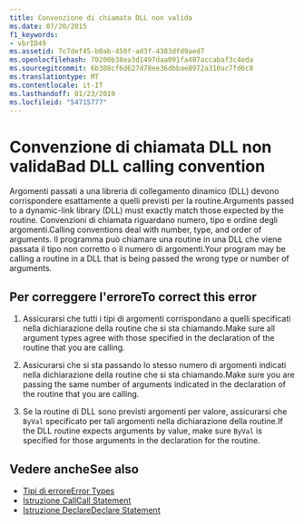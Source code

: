 ```yaml
---
title: Convenzione di chiamata DLL non valida
ms.date: 07/20/2015
f1_keywords:
- vbrID49
ms.assetid: 7c7def45-b0ab-450f-ad3f-4383dfd9aed7
ms.openlocfilehash: 70200b38ea3d1497daa091fa407accabaf3c4eda
ms.sourcegitcommit: 6b308cf6d627d78ee36dbbae8972a310ac7fd6c8
ms.translationtype: MT
ms.contentlocale: it-IT
ms.lasthandoff: 01/23/2019
ms.locfileid: "54715777"
---
```

# <a name="bad-dll-calling-convention"></a><span data-ttu-id="aad58-102">Convenzione di chiamata DLL non valida</span><span class="sxs-lookup"><span data-stu-id="aad58-102">Bad DLL calling convention</span></span>
<span data-ttu-id="aad58-103">Argomenti passati a una libreria di collegamento dinamico (DLL) devono corrispondere esattamente a quelli previsti per la routine.</span><span class="sxs-lookup"><span data-stu-id="aad58-103">Arguments passed to a dynamic-link library (DLL) must exactly match those expected by the routine.</span></span> <span data-ttu-id="aad58-104">Convenzioni di chiamata riguardano numero, tipo e ordine degli argomenti.</span><span class="sxs-lookup"><span data-stu-id="aad58-104">Calling conventions deal with number, type, and order of arguments.</span></span> <span data-ttu-id="aad58-105">Il programma può chiamare una routine in una DLL che viene passata il tipo non corretto o il numero di argomenti.</span><span class="sxs-lookup"><span data-stu-id="aad58-105">Your program may be calling a routine in a DLL that is being passed the wrong type or number of arguments.</span></span>  
  
## <a name="to-correct-this-error"></a><span data-ttu-id="aad58-106">Per correggere l'errore</span><span class="sxs-lookup"><span data-stu-id="aad58-106">To correct this error</span></span>  
  
1.  <span data-ttu-id="aad58-107">Assicurarsi che tutti i tipi di argomenti corrispondano a quelli specificati nella dichiarazione della routine che si sta chiamando.</span><span class="sxs-lookup"><span data-stu-id="aad58-107">Make sure all argument types agree with those specified in the declaration of the routine that you are calling.</span></span>  
  
2.  <span data-ttu-id="aad58-108">Assicurarsi che si sta passando lo stesso numero di argomenti indicati nella dichiarazione della routine che si sta chiamando.</span><span class="sxs-lookup"><span data-stu-id="aad58-108">Make sure you are passing the same number of arguments indicated in the declaration of the routine that you are calling.</span></span>  
  
3.  <span data-ttu-id="aad58-109">Se la routine di DLL sono previsti argomenti per valore, assicurarsi che `ByVal` specificato per tali argomenti nella dichiarazione della routine.</span><span class="sxs-lookup"><span data-stu-id="aad58-109">If the DLL routine expects arguments by value, make sure `ByVal` is specified for those arguments in the declaration for the routine.</span></span>  
  
## <a name="see-also"></a><span data-ttu-id="aad58-110">Vedere anche</span><span class="sxs-lookup"><span data-stu-id="aad58-110">See also</span></span>
- [<span data-ttu-id="aad58-111">Tipi di errore</span><span class="sxs-lookup"><span data-stu-id="aad58-111">Error Types</span></span>](../../../visual-basic/programming-guide/language-features/error-types.md)
- [<span data-ttu-id="aad58-112">Istruzione Call</span><span class="sxs-lookup"><span data-stu-id="aad58-112">Call Statement</span></span>](../../../visual-basic/language-reference/statements/call-statement.md)
- [<span data-ttu-id="aad58-113">Istruzione Declare</span><span class="sxs-lookup"><span data-stu-id="aad58-113">Declare Statement</span></span>](../../../visual-basic/language-reference/statements/declare-statement.md)
